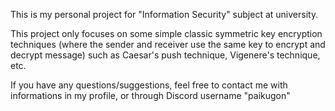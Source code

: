 This is my personal project for "Information Security" subject at university.

This project only focuses on some simple classic symmetric key encryption techniques (where the sender and receiver use the same key to encrypt and decrypt message) such as Caesar's push technique, Vigenere's technique, etc.

If you have any questions/suggestions, feel free to contact me with informations in my profile, or through Discord username "paikugon"
